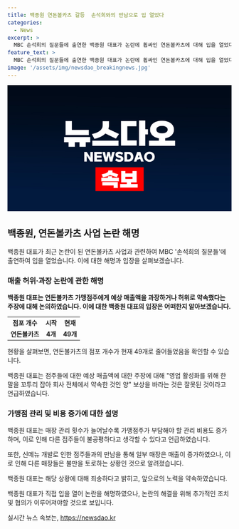 ```yaml
---
title: 백종원 연돈볼카츠 갈등  손석희와의 만남으로 입 열었다
categories:
  - News
excerpt: >
  MBC 손석희의 질문들에 출연한 백종원 대표가 논란에 휩싸인 연돈볼카츠에 대해 입을 열었다. 4개에서 68개까지 늘어난 가맹점이 현재 49개로 줄었는데, 매출 허위 주장에 대해 백 대표는 논란을 부인하며 녹취록 공개와 심의 결과를 기다리고 있다고 밝혔다. 또한, 관리 비용 증가와 신메뉴 개발 등으로 점주들과의 논의를 진행하고 노력하겠다고 전했다. 연돈볼카츠 사업에 진실 공방이 벌어지고 있지만, 논란에 대한 해결을 위해 노력하는 백종원의 모습이 드러났다.
feature_text: >
  MBC 손석희의 질문들에 출연한 백종원 대표가 논란에 휩싸인 연돈볼카츠에 대해 입을 열었다. 4개에서 68개까지 늘어난 가맹점이 현재 49개로 줄었는데, 매출 허위 주장에 대해 백 대표는 논란을 부인하며 녹취록 공개와 심의 결과를 기다리고 있다고 밝혔다. 또한, 관리 비용 증가와 신메뉴 개발 등으로 점주들과의 논의를 진행하고 노력하겠다고 전했다. 연돈볼카츠 사업에 진실 공방이 벌어지고 있지만, 논란에 대한 해결을 위해 노력하는 백종원의 모습이 드러났다.
image: '/assets/img/newsdao_breakingnews.jpg'
---
```


<p><img src="/assets/img/newsdao_breakingnews.jpg" alt="cryptoinkorea 속보" /></p>

<h2 data-ke-size="size26">백종원, 연돈볼카츠 사업 논란 해명</h2>

<p data-ke-size="size16">백종원 대표가 최근 논란이 된 연돈볼카츠 사업과 관련하여 MBC '손석희의 질문들'에 출연하여 입을 열었습니다. 이에 대한 해명과 입장을 살펴보겠습니다.</p>

<h3><b>매출 허위·과장 논란에 관한 해명</b></h3>

<p data-ke-size="size16"><b>백종원 대표는 연돈볼카츠 가맹점주에게 예상 매출액을 과장하거나 허위로 약속했다는 주장에 대해 논의하였습니다. 이에 대한 백종원 대표의 입장은 어떠한지 알아보겠습니다.</b></p>

<table>
  <tr>
    <td style="text-align: center; height: 17px;"><b>점포 개수</b></td>
    <td style="text-align: center; height: 17px;"><b>시작</b></td>
    <td style="text-align: center; height: 17px;"><b>현재</b></td>
  </tr>
  <tr>
    <td style="text-align: center; height: 17px;"><b>연돈볼카츠</b></td>
    <td style="text-align: center; height: 17px;"><b>4개</b></td>
    <td style="text-align: center; height: 17px;"><b>49개</b></td>
  </tr>
</table>

<p data-ke-size="size16">현황을 살펴보면, 연돈볼카츠의 점포 개수가 현재 49개로 줄어들었음을 확인할 수 있습니다.</p>

<p data-ke-size="size16">백종원 대표는 점주들에 대한 예상 매출액에 대한 주장에 대해 "영업 활성화를 위해 한 말을 꼬투리 잡아 회사 전체에서 약속한 것인 양" 보상을 바라는 것은 잘못된 것이라고 언급하였습니다.</p>

<h3><b>가맹점 관리 및 비용 증가에 대한 설명</b></h3>

<p data-ke-size="size16">백종원 대표는 매장 관리 횟수가 늘어날수록 가맹점주가 부담해야 할 관리 비용도 증가하며, 이로 인해 다른 점주들이 불공평하다고 생각할 수 있다고 언급하였습니다.</p>

<p data-ke-size="size16">또한, 신메뉴 개발로 인한 점주들과의 만남을 통해 일부 매장은 매출이 증가하였으나, 이로 인해 다른 매장들은 불만을 토로하는 상황인 것으로 알려졌습니다.</p>

<p data-ke-size="size16">백종원 대표는 해당 상황에 대해 죄송하다고 밝히고, 앞으로의 노력을 약속하였습니다.</p>

<p data-ke-size="size16">백종원 대표가 직접 입을 열어 논란을 해명하였으나, 논란의 해결을 위해 추가적인 조치 및 협의가 이루어져야할 것으로 보입니다.</p>
실시간 뉴스 속보는, <a href="https://newsdao.kr" rel="dofollow">https://newsdao.kr</a>


